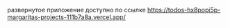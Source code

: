 развернутое приложение доступно по ссылке https://todos-hx8popi5p-margaritas-projects-111b7a8a.vercel.app/
